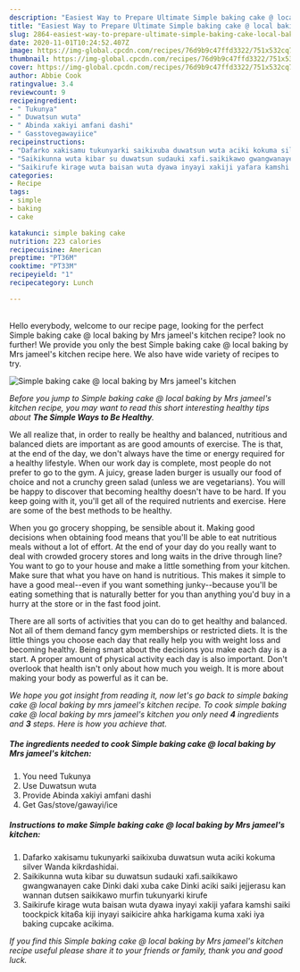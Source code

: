 ```yaml
---
description: "Easiest Way to Prepare Ultimate Simple baking cake @ local baking by Mrs jameel&amp;#39;s kitchen"
title: "Easiest Way to Prepare Ultimate Simple baking cake @ local baking by Mrs jameel&amp;#39;s kitchen"
slug: 2864-easiest-way-to-prepare-ultimate-simple-baking-cake-local-baking-by-mrs-jameel-and-39-s-kitchen
date: 2020-11-01T10:24:52.407Z
image: https://img-global.cpcdn.com/recipes/76d9b9c47ffd3322/751x532cq70/simple-baking-cake-local-baking-by-mrs-jameels-kitchen-recipe-main-photo.jpg
thumbnail: https://img-global.cpcdn.com/recipes/76d9b9c47ffd3322/751x532cq70/simple-baking-cake-local-baking-by-mrs-jameels-kitchen-recipe-main-photo.jpg
cover: https://img-global.cpcdn.com/recipes/76d9b9c47ffd3322/751x532cq70/simple-baking-cake-local-baking-by-mrs-jameels-kitchen-recipe-main-photo.jpg
author: Abbie Cook
ratingvalue: 3.4
reviewcount: 9
recipeingredient:
- " Tukunya"
- " Duwatsun wuta"
- " Abinda xakiyi amfani dashi"
- " Gasstovegawayiice"
recipeinstructions:
- "Dafarko xakisamu tukunyarki saikixuba duwatsun wuta aciki kokuma silver Wanda kikrdashidai."
- "Saikikunna wuta kibar su duwatsun sudauki xafi.saikikawo gwangwanayen cake Dinki daki xuba cake Dinki aciki saiki jejjerasu kan wannan dutsen saikikawo murfin tukunyarki kirufe"
- "Saikirufe kirage wuta baisan wuta dyawa inyayi xakiji yafara kamshi saiki toockpick kita6a kiji inyayi saikicire ahka harkigama kuma xaki iya baking cupcake acikima."
categories:
- Recipe
tags:
- simple
- baking
- cake

katakunci: simple baking cake 
nutrition: 223 calories
recipecuisine: American
preptime: "PT36M"
cooktime: "PT33M"
recipeyield: "1"
recipecategory: Lunch

---
```

<br>
Hello everybody, welcome to our recipe page, looking for the perfect Simple baking cake @ local baking by Mrs jameel&#39;s kitchen recipe? look no further! We provide you only the best Simple baking cake @ local baking by Mrs jameel&#39;s kitchen recipe here. We also have wide variety of recipes to try.
<br>


![Simple baking cake @ local baking by Mrs jameel&#39;s kitchen](https://img-global.cpcdn.com/recipes/76d9b9c47ffd3322/751x532cq70/simple-baking-cake-local-baking-by-mrs-jameels-kitchen-recipe-main-photo.jpg)

<i>Before you jump to Simple baking cake @ local baking by Mrs jameel&#39;s kitchen recipe, you may want to read this short interesting healthy tips about <strong>The Simple Ways to Be Healthy</strong>.</i>

We all realize that, in order to really be healthy and balanced, nutritious and balanced diets are important as are good amounts of exercise. The  is that, at the end of the day, we don't always have the time or energy required for a healthy lifestyle. When our work day is complete, most people do not prefer to go to the gym. A juicy, grease laden burger is usually our food of choice and not a crunchy green salad (unless we are vegetarians). You will be happy to discover that becoming healthy doesn't have to be hard. If you keep going with it, you'll get all of the required nutrients and exercise. Here are some of the best methods to be healthy.

When you go grocery shopping, be sensible about it. Making good decisions when obtaining food means that you'll be able to eat nutritious meals without a lot of effort. At the end of your day do you really want to deal with crowded grocery stores and long waits in the drive through line? You want to go to your house and make a little something from your kitchen. Make sure that what you have on hand is nutritious. This makes it simple to have a good meal--even if you want something junky--because you'll be eating something that is naturally better for you than anything you'd buy in a hurry at the store or in the fast food joint.

There are all sorts of activities that you can do to get healthy and balanced. Not all of them demand fancy gym memberships or restricted diets. It is the little things you choose each day that really help you with weight loss and becoming healthy. Being smart about the decisions you make each day is a start. A proper amount of physical activity each day is also important. Don't overlook that health isn't only about how much you weigh. It is more about making your body as powerful as it can be. 


<i>We hope you got insight from reading it, now let's go back to simple baking cake @ local baking by mrs jameel&#39;s kitchen recipe. To cook simple baking cake @ local baking by mrs jameel&#39;s kitchen you only need <strong>4</strong> ingredients and <strong>3</strong> steps. Here is how you achieve that.
</i>

##### The ingredients needed to cook Simple baking cake @ local baking by Mrs jameel&#39;s kitchen:

1. You need  Tukunya
1. Use  Duwatsun wuta
1. Provide  Abinda xakiyi amfani dashi
1. Get  Gas/stove/gawayi/ice


##### Instructions to make Simple baking cake @ local baking by Mrs jameel&#39;s kitchen:

1. Dafarko xakisamu tukunyarki saikixuba duwatsun wuta aciki kokuma silver Wanda kikrdashidai.
1. Saikikunna wuta kibar su duwatsun sudauki xafi.saikikawo gwangwanayen cake Dinki daki xuba cake Dinki aciki saiki jejjerasu kan wannan dutsen saikikawo murfin tukunyarki kirufe
1. Saikirufe kirage wuta baisan wuta dyawa inyayi xakiji yafara kamshi saiki toockpick kita6a kiji inyayi saikicire ahka harkigama kuma xaki iya baking cupcake acikima.


<i>If you find this Simple baking cake @ local baking by Mrs jameel&#39;s kitchen recipe useful please share it to your friends or family, thank you and good luck.</i>

